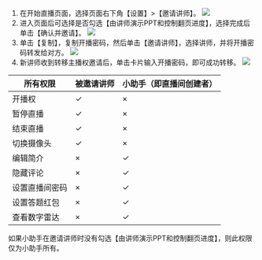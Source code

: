 1. 在开始直播页面，选择页面右下角【设置】>【邀请讲师】。
![](https://main.qcloudimg.com/raw/624027872922ecb19954f2947a993053.jpg)
2. 进入页面后可选择是否勾选【由讲师演示PPT和控制翻页进度】，选择完成后单击【确认并邀请】。
![](https://main.qcloudimg.com/raw/1158f7350780214645c919c23d9a25d4.jpg)
3. 单击【复制】，复制开播密码，然后单击【邀请讲师】，选择讲师，并将开播密码转发给对方。
![](https://main.qcloudimg.com/raw/0b0ce894d21d2e8209477c1408dbd803.jpg)
4. 新讲师收到转移主播权邀请后，单击卡片输入开播密码，即可成功转移。
![](https://main.qcloudimg.com/raw/b23337b641cf729907e90702aa7f4b80.jpg)

| 所有权限 | 被邀请讲师 | 小助手（即直播间创建者） |
|---------|---------|---------|
|开播权 | &#10003; | × |
|暂停直播 | &#10003; | × |
|结束直播 | &#10003; | × |
|切换摄像头 | &#10003; | × |
|编辑简介 |  × |&#10003;|
|隐藏评论 | × |&#10003;|
|设置直播间密码 | × |&#10003;|
|设置答题红包 | × |&#10003;|
|查看数字雷达 | × |&#10003;|

如果小助手在邀请讲师时没有勾选【由讲师演示PPT和控制翻页进度】，则此权限仅为小助手所有。
